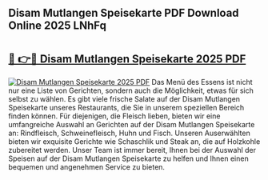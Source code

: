 ## Disam Mutlangen Speisekarte PDF Download Online 2025 LNhFq

# <h2><a href="http://gcbttv.nevu.top/?p=Disam+Mutlangen+Speisekarte">🔗 👉🔴 Disam Mutlangen Speisekarte 2025 PDF</a></h2>

[![Disam Mutlangen Speisekarte 2025 PDF](https://i.imgur.com/dBaPXMq.png)](http://gcbttv.nevu.top/?p=Disam+Mutlangen+Speisekarte)
Das Menü des Essens ist nicht nur eine Liste von Gerichten, sondern auch die Möglichkeit, etwas für sich selbst zu wählen. Es gibt viele frische Salate auf der Disam Mutlangen Speisekarte unseres Restaurants, die Sie in unserem speziellen Bereich finden können. Für diejenigen, die Fleisch lieben, bieten wir eine umfangreiche Auswahl an Gerichten auf der Disam Mutlangen Speisekarte an: Rindfleisch, Schweinefleisch, Huhn und Fisch. Unseren Auserwählten bieten wir exquisite Gerichte wie Schaschlik und Steak an, die auf Holzkohle zubereitet werden. Unser Team ist immer bereit, Ihnen bei der Auswahl der Speisen auf der Disam Mutlangen Speisekarte zu helfen und Ihnen einen bequemen und angenehmen Service zu bieten.
